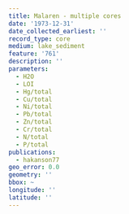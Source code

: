 ```yaml
---
title: Malaren - multiple cores
date: '1973-12-31'
date_collected_earliest: ''
record_type: core
medium: lake_sediment
feature: '761'
description: ''
parameters:
  - H2O
  - LOI
  - Hg/total
  - Cu/total
  - Ni/total
  - Pb/total
  - Zn/total
  - Cr/total
  - N/total
  - P/total
publications:
  - hakanson77
geo_error: 0.0
geometry: ''
bbox: ~
longitude: ''
latitude: ''
---
```

